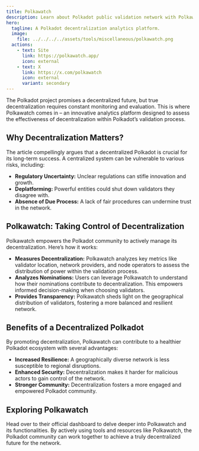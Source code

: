 ```yaml
---
title: Polkawatch
description: Learn about Polkadot public validation network with Polkawatch, Polkadot decentralization analytics and monitoring tool.
hero:
  tagline: A Polkadot decentralization analytics platform.
  image: 
    file: ../../../../assets/tools/miscellaneous/polkawatch.png
  actions:
    - text: Site
      link: https://polkawatch.app/
      icon: external
    - text: X
      link: https://x.com/polkawatch
      icon: external
      variant: secondary
---  
```


The Polkadot project promises a decentralized future, but true decentralization requires constant monitoring and evaluation. This is where Polkawatch comes in – an innovative analytics platform designed to assess the effectiveness of decentralization within Polkadot’s validation process.

## Why Decentralization Matters?
The article compellingly argues that a decentralized Polkadot is crucial for its long-term success. A centralized system can be vulnerable to various risks, including:
- **Regulatory Uncertainty:** Unclear regulations can stifle innovation and growth.
- **Deplatforming:** Powerful entities could shut down validators they disagree with.
- **Absence of Due Process:** A lack of fair procedures can undermine trust in the network.

## Polkawatch: Taking Control of Decentralization
Polkawatch empowers the Polkadot community to actively manage its decentralization. Here’s how it works:
- **Measures Decentralization:** Polkawatch analyzes key metrics like validator location, network providers, and node operators to assess the distribution of power within the validation process.
- **Analyzes Nominations:** Users can leverage Polkawatch to understand how their nominations contribute to decentralization. This empowers informed decision-making when choosing validators.
- **Provides Transparency:** Polkawatch sheds light on the geographical distribution of validators, fostering a more balanced and resilient network.

## Benefits of a Decentralized Polkadot
By promoting decentralization, Polkawatch can contribute to a healthier Polkadot ecosystem with several advantages:
- **Increased Resilience:** A geographically diverse network is less susceptible to regional disruptions.
- **Enhanced Security:** Decentralization makes it harder for malicious actors to gain control of the network.
- **Stronger Community:** Decentralization fosters a more engaged and empowered Polkadot community.

## Exploring Polkawatch
Head over to their official dashboard to delve deeper into Polkawatch and its functionalities. By actively using tools and resources like Polkawatch, the Polkadot community can work together to achieve a truly decentralized future for the network.
